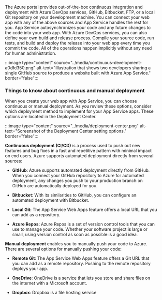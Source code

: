 The Azure portal provides out-of-the-box continuous integration and deployment with Azure DevOps services, GitHub, Bitbucket, FTP, or a local Git repository on your development machine. You can connect your web app with any of the above sources and App Service handles the rest for you. App Service autosynchronizes your code and any future changes to the code into your web app. With Azure DevOps services, you can also define your own build and release process. Compile your source code, run tests, and build and deploy the release into your web app every time you commit the code. All of the operations happen implicitly without any need for human administration.

:::image type="content" source="../media/continuous-development-a0dfd350.png" alt-text="Illustration that shows two developers sharing a single GitHub source to produce a website built with Azure App Service." border="false":::

### Things to know about continuous and manual deployment

When you create your web app with App Service, you can choose continuous or manual deployment. As you review these options, consider which deployment method to implement for your App Service apps. These options are located in the Deployment Center. 

:::image type="content" source="../media/deployment-center.png" alt-text="Screenshot of the Deployment Center setting options." border="false":::

**Continuous deployment (CI/CD)** is a process used to push out new features and bug fixes in a fast and repetitive pattern with minimal impact on end users. Azure supports automated deployment directly from several sources:

   - **GitHub**: Azure supports automated deployment directly from GitHub. When you connect your GitHub repository to Azure for automated deployment, any changes you push to your production branch on GitHub are automatically deployed for you.

   - **Bitbucket**: With its similarities to GitHub, you can configure an automated deployment with Bitbucket.

   - **Local Git**: The App Service Web Apps feature offers a local URL that you can add as a repository. 

   - **Azure Repos**: Azure Repos is a set of version control tools that you can use to manage your code. Whether your software project is large or small, using version control as soon as possible is a good idea.

**Manual deployment** enables you to manually push your code to Azure. There are several options for manually pushing your code:

   - **Remote Git**: The App Service Web Apps feature offers a Git URL that you can add as a remote repository. Pushing to the remote repository deploys your app.

   - **OneDrive**: OneDrive is a service that lets you store and share files on the internet with a Microsoft account. 

   - **Dropbox**: Dropbox is a file hosting service